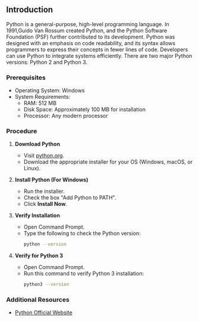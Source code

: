 ## Introduction
Python is a general-purpose, high-level programming language. In 1991,Guido Van Rossum created Python, and the Python Software Foundation (PSF) further contributed to its development. Python was designed with an emphasis on code readability, and its syntax allows programmers to express their concepts in fewer lines of code. Developers can use Python to integrate systems efficiently. There are two major Python versions: Python 2 and Python 3. 

### Prerequisites
- Operating System: Windows
- System Requirements:
  - RAM: 512 MB
  - Disk Space: Approximately 100 MB for installation
  - Processor: Any modern processor

### Procedure
1. **Download Python**  
   - Visit [python.org](https://www.python.org/downloads/).
   - Download the appropriate installer for your OS (Windows, macOS, or Linux).

2. **Install Python (For Windows)**  
   - Run the installer.
   - Check the box "Add Python to PATH".
   - Click **Install Now**.

3. **Verify Installation**  
   - Open Command Prompt.
   - Type the following to check the Python version:  
     ```bash
     python --version
     ```

4. **Verify for Python 3**  
   - Open Command Prompt.
   - Run this command to verify Python 3 installation:  
     ```bash
     python3 --version
     ```

### Additional Resources
- [Python Official Website](https://www.python.org/)
